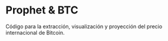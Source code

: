 # Prophet & BTC

Código para la extracción, visualización y proyección del precio internacional de Bitcoin.

